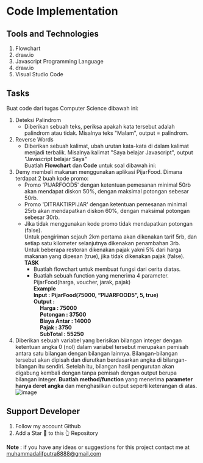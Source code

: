# Code Implementation

## Tools and Technologies
1. Flowchart
2. draw.io
3. Javascript Programming Language
4. draw.io
5. Visual Studio Code

## Tasks
Buat code dari tugas Computer Science dibawah ini:
1. Deteksi Palindrom
   - Diberikan sebuah teks, periksa apakah kata tersebut adalah palindrom atau tidak. Misalnya teks "Malam", output = palindrom.
2. Reverse Words
   - Diberikan sebuah kalimat, ubah urutan kata-kata di dalam kalimat menjadi terbalik. Misalnya kalimat "Saya belajar Javascript", output "Javascript belajar Saya"<br>
Buatlah **Flowchart** dan **Code** untuk soal dibawah ini:
3. Demy membeli makanan menggunakan aplikasi PijarFood. Dimana terdapat 2 buah kode promo:
   - Promo 'PIJARFOOD5' dengan ketentuan pemesanan minimal 50rb akan mendapat diskon 50%, dengan maksimal potongan sebesar 50rb.
   - Promo 'DITRAKTIRPIJAR' dengan ketentuan pemesanan minimal 25rb akan mendapatkan diskon 60%, dengan maksimal potongan sebesar 30rb.
   - Jika tidak menggunakan kode promo tidak mendapatkan potongan (false).\
Untuk pengiriman sejauh 2km pertama akan dikenakan tarif 5rb, dan setiap satu kilometer selanjutnya dikenakan penambahan 3rb.\
Untuk beberapa restoran dikenakan pajak yakni 5% dari harga makanan yang dipesan (true), jika tidak dikenakan pajak (false).\
**TASK**<br>
      - Buatlah flowchart untuk membuat fungsi dari cerita diatas.<br>
      - Buatlah sebuah function yang menerima 4 parameter.\
        PijarFood(harga, voucher, jarak, pajak)\
**Example\
      Input	: PijarFood(75000, “PIJARFOOD5”, 5, true)\
      Output :**\
      **&nbsp;&nbsp;&nbsp;&nbsp;&nbsp;Harga		    : 75000\
      &nbsp;&nbsp;&nbsp;&nbsp;&nbsp;Potongan	  : 37500\
      &nbsp;&nbsp;&nbsp;&nbsp;&nbsp;Biaya Antar	: 14000\
      &nbsp;&nbsp;&nbsp;&nbsp;&nbsp;Pajak		    : 3750\
      &nbsp;&nbsp;&nbsp;&nbsp;&nbsp;SubTotal	  : 55250**
4. Diberikan sebuah variabel yang berisikan bilangan integer dengan ketentuan angka 0 (nol) dalam variabel tersebut merupakan pemisah antara satu bilangan dengan bilangan lainnya. Bilangan-bilangan tersebut akan dipisah dan diurutkan berdasarkan angka di bilangan-bilangan itu sendiri. Setelah itu, bilangan hasil pengurutan akan digabung kembali dengan tanpa pemisah dengan output berupa bilangan integer. **Buatlah method/function** yang menerima **parameter hanya deret angka** dan menghasilkan output seperti keterangan di atas.
  ![image]()
   
## Support Developer
1. Follow my account Github
2. Add a Star 🌟 to this 👆 Repository

<b>Note</b> : if you have any ideas or suggestions for this project contact me at muhammadalifputra8888@gmail.com
